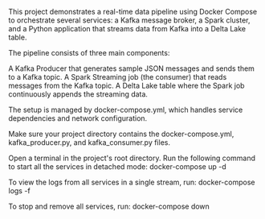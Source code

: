 This project demonstrates a real-time data pipeline using Docker Compose to orchestrate several services: a Kafka message broker, a Spark cluster, and a Python application that streams data from Kafka into a Delta Lake table.

The pipeline consists of three main components:

  A Kafka Producer that generates sample JSON messages and sends them to a Kafka topic.
  A Spark Streaming job (the consumer) that reads messages from the Kafka topic.
  A Delta Lake table where the Spark job continuously appends the streaming data.

The setup is managed by docker-compose.yml, which handles service dependencies and network configuration.

Make sure your project directory contains the docker-compose.yml, kafka_producer.py, and kafka_consumer.py files.

Open a terminal in the project's root directory.
Run the following command to start all the services in detached mode:
  docker-compose up -d

To view the logs from all services in a single stream, run:
  docker-compose logs -f

To stop and remove all services, run:
  docker-compose down
